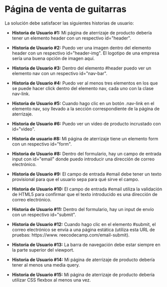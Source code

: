 # Página de venta de guitarras

La solución debe satisfacer las siguientes historias de usuario:

- **Historia de Usuario #1:** Mi página de aterrizaje de producto debería tener un elemento header con un respectivo id="header".

- **Historia de Usuario #2:** Puedo ver una imagen dentro del elemento header con un respectivo id="header-img". El logotipo de una empresa sería una buena opción de imagen aquí.

- **Historia de Usuario #3:** Dentro del elemento #header puedo ver un elemento nav con un respectivo id="nav-bar".

- **Historia de Usuario #4:** Puedo ver al menos tres elementos en los que se puede hacer click dentro del elemento nav, cada uno con la clase nav-link.

- **Historia de Usuario #5:** Cuando hago clic en un botón .nav-link en el elemento nav, soy llevado a la sección correspondiente de la página de aterrizaje.

- **Historia de Usuario #6:** Puedo ver un video de producto incrustado con id="video".

- **Historia de usuario #8:** Mi página de aterrizaje tiene un elemento form con un respectivo id="form".

* **Historia de Usuario #8:** Dentro del formulario, hay un campo de entrada input con id="email" donde puedo introducir una dirección de correo electrónico.

* **Historia de Usuario #9:** El campo de entrada #email debe tener un texto provisional para que el usuario sepa para qué sirve el campo.

* **Historia de Usuario #10:** El campo de entrada #email utiliza la validación de HTML5 para confirmar que el texto introducido es una dirección de correo electrónico.

* **Historia de Usuario #11:** Dentro del formulario, hay un input de envío con un respectivo id="submit".

* **Historia de Usuario #12:** Cuando hago clic en el elemento #submit, el correo electrónico se envía a una página estática (utiliza esta URL de pruebas: https://www. reecodecamp.com/email-submit).

* **Historia de Usuario #13:** La barra de navegación debe estar siempre en la parte superior del viewport.

* **Historia de Usuario #14:** Mi página de aterrizaje de producto debería tener al menos una media query.

* **Historia de Usuario #15:** Mi página de aterrizaje de producto debería utilizar CSS flexbox al menos una vez.
